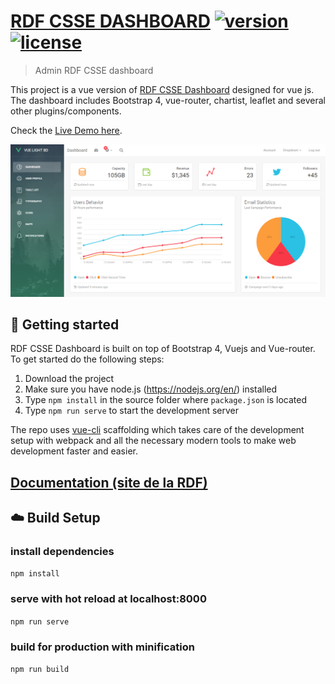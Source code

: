 # [RDF CSSE DASHBOARD](http://vuejs.creative-tim.com/vue-light-bootstrap-dashboard) [![version][version-badge]][changelog] [![license][license-badge]][license]

> Admin RDF CSSE dashboard

This project is a vue version of [RDF CSSE Dashboard](https://www.creative-tim.com/product/light-bootstrap-dashboard)
designed for vue js. The dashboard includes Bootstrap 4, vue-router, chartist, leaflet and several other plugins/components.

Check the [Live Demo here](https://intensif06.ensicaen.fr/dashboard/).

![](public/Dashboard.PNG)

## :rocket: Getting started

RDF CSSE Dashboard is built on top of Bootstrap 4, Vuejs and Vue-router. To get started do the following steps:

1. Download the project
2. Make sure you have node.js (https://nodejs.org/en/) installed
3. Type `npm install` in the source folder where `package.json` is located
4. Type `npm run serve` to start the development server

The repo uses [vue-cli](https://github.com/vuejs/vue-cli) scaffolding which takes care of the development setup with webpack and all the necessary modern tools to make web development faster and easier.

## [Documentation (site de la RDF)](https://intensif06.ensicaen.fr/demo-renewable-energy-services.html)

## :cloud: Build Setup

### install dependencies

`npm install`

### serve with hot reload at localhost:8000

`npm run serve`

### build for production with minification

`npm run build`

[changelog]: ./CHANGELOG.md
[license]: ./LICENSE.md
[version-badge]: https://img.shields.io/badge/version-2.1.0-blue.svg
[license-badge]: https://img.shields.io/badge/license-MIT-blue.svg
